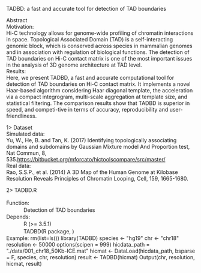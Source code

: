 TADBD: a fast and accurate tool for detection of TAD boundaries

Abstract<br>
Motivation:<br> 
        Hi-C technology allows for genome-wide profiling of chromatin interactions in space. Topological Associated Domain (TAD) is a self-interacting genomic block, which is conserved across species in mammalian genomes and in association with regulation of biological functions. The detection of TAD boundaries on Hi-C contact matrix is one of the most important issues in the analysis of 3D genome architecture at TAD level.<br>
Results:<br> 
        Here, we present TADBD, a fast and accurate computational tool for detection of TAD boundaries on Hi-C contact matrix. It implements a novel Haar-based algorithm considering Haar diagonal template, the acceleration via a compact integrogram, multi-scale aggregation at template size, and statistical filtering. The comparison results show that TADBD is superior in speed, and competi-tive in terms of accuracy, reproducibility and user-friendliness.<br>

1> Dataset<br>
 Simulated data:<br>
        Yu, W., He, B. and Tan, K. (2017) Identifying topologically associating domains and subdomains by Gaussian Mixture model And Proportion test, Nat Commun, 8, 535.https://bitbucket.org/mforcato/hictoolscompare/src/master/<br> 
 Real data:<br>
		Rao, S.S.P., et al. (2014) A 3D Map of the Human Genome at Kilobase Resolution Reveals Principles of Chromatin Looping, Cell, 159, 1665-1680.<br> 
		
2> TADBD.R<br>		
 Function:<br>
 　　　 Detection of TAD boundaries<br> 
 Depends:<br>
 　　　 R (>= 3.5.1)<br>
 　　　 TADBD(R package, )<br>
 Example:
         rm(list=ls())
		 library(TADBD)
		 species <- "hg19"
		 chr <- "chr18"
		 resolution <- 50000
		 options(scipen = 999)
		 hicdata_path = "./data/001_chr18_50Kb-ICE.mat"
		 hicmat <- DataLoad(hicdata_path, bsparse = F, species, chr, resolution)
		 result <- TADBD(hicmat)
		 Output(chr, resolution, hicmat, result)
